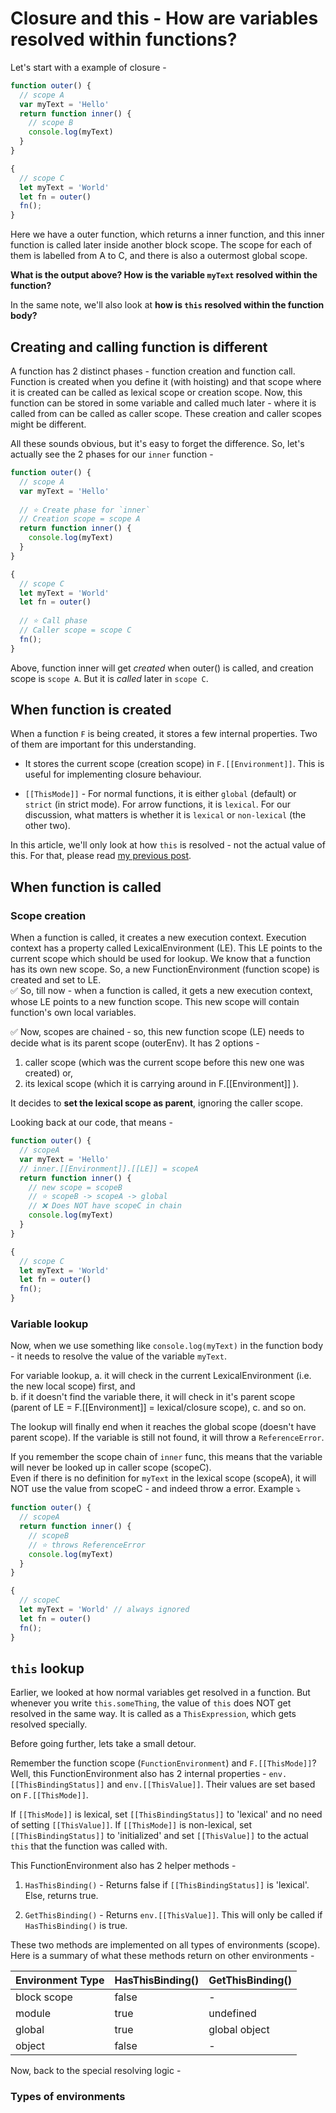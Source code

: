 

# Closure and this - How are variables resolved within functions?

Let's start with a example of closure -

```js
function outer() {
  // scope A
  var myText = 'Hello'
  return function inner() {
	// scope B
	console.log(myText)
  }
}

{
  // scope C
  let myText = 'World'
  let fn = outer()
  fn();
}
```

Here we have a outer function, which returns a inner function, and this inner function is called later inside another block scope. The scope for each of them is labelled from A to C, and there is also a outermost global scope. 


**What is the output above? How is the variable `myText` resolved within the function?**

In the same note, we'll also look at **how is `this` resolved within the function body?**

## Creating and calling function is different

A function has 2 distinct phases - function creation and function call.   
Function is created when you define it (with hoisting) and that scope where it is created can be called as lexical scope or creation scope. Now, this function can be stored in some variable and called much later - where it is called from can be called as caller scope. These creation and caller scopes might be different.

All these sounds obvious, but it's easy to forget the difference. So, let's actually see the 2 phases for our `inner` function -

```js
function outer() {
  // scope A
  var myText = 'Hello'
  
  // ⭐️ Create phase for `inner`
  // Creation scope = scope A
  return function inner() {
	console.log(myText)
  }
}

{
  // scope C
  let myText = 'World'
  let fn = outer()
  
  // ⭐️ Call phase
  // Caller scope = scope C
  fn();
}
```
Above, function inner will get *created* when outer() is called, and creation scope is `scope A`. But it is *called* later in `scope C`.


## When function is created

When a function `F` is being created, it stores a few internal properties. Two of them are important for this understanding.

* It stores the current scope (creation scope) in `F.[[Environment]]`. This is useful for implementing closure behaviour.

*  `[[ThisMode]]` - For normal functions, it is either `global` (default) or `strict` (in strict mode). For arrow functions, it is `lexical`. For our discussion, what matters is whether it is `lexical` or `non-lexical` (the other two).

In this article, we'll only look at how `this` is resolved - not the actual value of this. For that, please read [my previous post](https://blog.bendtherul.es/what-is-this-inside-foobar-ck8dzlitm01atxjs1322jz9a2).

## When function is called

### Scope creation

When a function is called, it creates a new execution context. Execution context has a property called LexicalEnvironment (LE). This LE points to the current scope which should be used for lookup. We know that a function has its own new scope. So, a new FunctionEnvironment (function scope) is created and set to LE.  
✅ So, till now - when a function is called, it gets a new execution context, whose LE points to a new function scope. This new scope will contain function's own local variables.

✅ Now, scopes are chained - so, this new function scope (LE) needs to decide what is its parent scope (outerEnv). It has 2 options -  
1. caller scope (which was the current scope before this new one was created) or,
2. its lexical scope (which it is carrying around in F.[[Environment]] ).

It decides to **set the lexical scope as parent**, ignoring the caller scope. 

Looking back at our code, that means -
```js
function outer() {
  // scopeA
  var myText = 'Hello'
  // inner.[[Environment]].[[LE]] = scopeA
  return function inner() {
	// new scope = scopeB
	// ⭐️ scopeB -> scopeA -> global
	// ❌ Does NOT have scopeC in chain
	console.log(myText)
  }
}

{
  // scope C
  let myText = 'World'
  let fn = outer()
  fn();
}
```

### Variable lookup

Now, when we use something like `console.log(myText)` in the function body - it needs to resolve the value of the variable `myText`.

For variable lookup, 
a. it will check in the current LexicalEnvironment (i.e. the new local scope) first, and  
b. if it doesn't find the variable there, it will check in it's parent scope (parent of LE = F.[[Environment]] = lexical/closure scope),
c. and so on.

The lookup will finally end when it reaches the global scope (doesn't have parent scope). If the variable is still not found, it will throw a `ReferenceError`.

If you remember the scope chain of `inner` func, this means that the variable will never be looked up in caller scope (scopeC).  
Even if there is no definition for `myText` in the lexical scope (scopeA), it will NOT use the value from scopeC - and indeed throw a error. Example ⤵️

```js
function outer() {
  // scopeA
  return function inner() {
	// scopeB
	// ⭐️ throws ReferenceError
	console.log(myText)
  }
}

{
  // scopeC
  let myText = 'World' // always ignored
  let fn = outer()
  fn();
}
```

## `this` lookup

Earlier, we looked at how normal variables get resolved in a function. But whenever you write `this.someThing`, the value of `this` does NOT get resolved in the same way. It is called as a `ThisExpression`, which gets resolved specially.

Before going further, lets take a small detour.  

Remember the function scope (`FunctionEnvironment`) and `F.[[ThisMode]]`? Well, this FunctionEnvironment also has 2 internal properties - `env.[[ThisBindingStatus]]` and `env.[[ThisValue]]`. Their values are set based on `F.[[ThisMode]]`.  

If `[[ThisMode]]` is lexical, set `[[ThisBindingStatus]]` to 'lexical' and no need of setting `[[ThisValue]]`.
If `[[ThisMode]]` is non-lexical, set `[[ThisBindingStatus]]` to 'initialized' and set `[[ThisValue]]` to the actual `this` that the function was called with.

This FunctionEnvironment also has 2 helper methods -
1. `HasThisBinding()` - Returns false if `[[ThisBindingStatus]]` is 'lexical'. Else, returns true.

2. `GetThisBinding()` - Returns `env.[[ThisValue]]`. This will only be called if `HasThisBinding()` is true.

These two methods are implemented on all types of environments (scope). Here is a summary of what these methods return on other environments -

| Environment Type | HasThisBinding() | GetThisBinding() |
|--------|--------|---------------|
| block scope | false   | -       |
| module | true   | undefined     |
| global | true   | global object |
| object | false  | -             |


Now, back to the special resolving logic -

### Types of environments


<!--stackedit_data:
eyJoaXN0b3J5IjpbNTE1NTIzMzUzLC01NDczNDQ2MjgsMTMxOD
AwMTI4NCwxNjIxNjExNjk0LC0xMTI1MjAyNjYsMTk3MDA4NTY5
NCwtMzc5NjEwMjg0LC0xOTI3OTg2NzkzLDE1ODA5NTcyNDYsNz
cwODQ5MTk2LC05MjI4NzM3MDgsLTIwOTczNDIzMzYsNDEyNTY3
NTU2LC0zODAzNTI5NTMsMTk4MjgzMzY3LC04ODYyODI4NTUsMT
c5Mjk3MjQ1NCwxNDMzMTcwODk0LC05ODY1MDM3NjksLTU1NzU1
MzQyMF19
-->